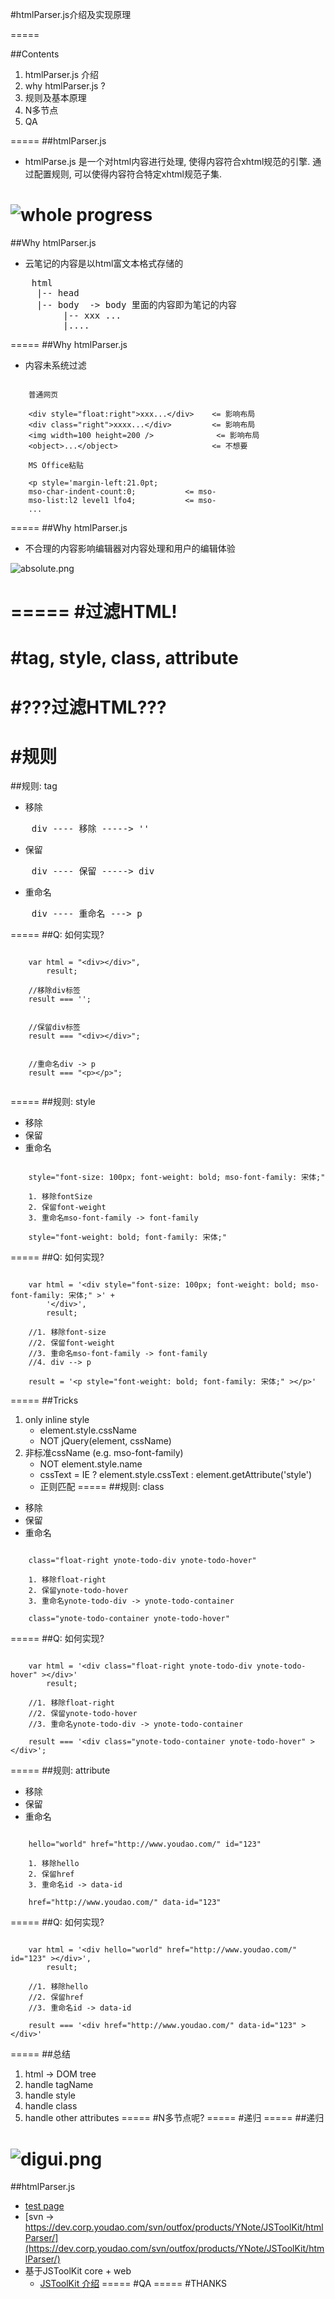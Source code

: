 #htmlParser.js介绍及实现原理

=====

##Contents
1. htmlParser.js 介绍
1. why htmlParser.js ?
1. 规则及基本原理
1. N多节点
1. QA

=====
##htmlParser.js
* htmlParse.js 是一个对html内容进行处理, 使得内容符合xhtml规范的引擎.
通过配置规则, 可以使得内容符合特定xhtml规范子集.

![whole progress](./html_image/whole_progress.jpg)
=====
##Why htmlParser.js
* 云笔记的内容是以html富文本格式存储的
<pre>
    html
     |-- head
     |-- body  -> body 里面的内容即为笔记的内容
          |-- xxx ...
          |....
</pre>
=====
##Why htmlParser.js
* 内容未系统过滤
<pre><code class="language-markup">
    普通网页

    &lt;div style="float:right"&gt;xxx...&lt;/div&gt;    &lt;= 影响布局
    &lt;div class="right"&gt;xxxx...&lt;/div&gt;         &lt;= 影响布局
    &lt;img width=100 height=200 /&gt;              &lt;= 影响布局
    &lt;object&gt;...&lt;/object&gt;                     &lt;= 不想要

    MS Office粘贴

    &lt;p style='margin-left:21.0pt;
    mso-char-indent-count:0;           <= mso-
    mso-list:l2 level1 lfo4;           <= mso-
    ...
</code></pre>
=====
##Why htmlParser.js
* 不合理的内容影响编辑器对内容处理和用户的编辑体验

![absolute.png](html_image/absolute.png)

=====
#过滤HTML!
=====
#tag, style, class, attribute
=====
#???过滤HTML???
=====
#规则
=====
##规则: tag

* 移除
<pre>
    div ---- 移除 -----> ''
</pre>
* 保留
<pre>
    div ---- 保留 -----> div
</pre>
* 重命名
<pre>
    div ---- 重命名 ---> p
</pre>
=====
##Q: 如何实现?
<pre><code class="language-javascript">
    var html = "&lt;div&gt;&lt;/div&gt;",
        result;

    //移除div标签
    result === '';
</code></pre>

<pre><code class="language-javascript">
    //保留div标签
    result === "&lt;div&gt;&lt;/div&gt;";
</code></pre>

<pre><code class="language-javascript">
    //重命名div -> p
    result === "&lt;p&gt;&lt;/p&gt;";

</code></pre>
=====
##规则: style
* 移除
* 保留
* 重命名
<pre><code class="language-html">
    style="font-size: 100px; font-weight: bold; mso-font-family: 宋体;"

    1. 移除fontSize
    2. 保留font-weight
    3. 重命名mso-font-family -> font-family

    style="font-weight: bold; font-family: 宋体;"
</code></pre>
=====
##Q: 如何实现?
<pre><code class="language-javascript">
    var html = '&lt;div style="font-size: 100px; font-weight: bold; mso-font-family: 宋体;" &gt;' +
        '&lt;/div&gt;',
        result;

    //1. 移除font-size
    //2. 保留font-weight
    //3. 重命名mso-font-family -> font-family
    //4. div --> p

    result = '&lt;p style="font-weight: bold; font-family: 宋体;" &gt;&lt;/p&gt;'
</code></pre>
=====
##Tricks
1. only inline style
    * element.style.cssName
    * NOT jQuery(element, cssName)
1. 非标准cssName (e.g. mso-font-family)
    * NOT element.style.name
    * cssText = IE ? element.style.cssText : element.getAttribute('style')
    * 正则匹配
=====
##规则: class
* 移除
* 保留
* 重命名
<pre><code class="language-html">
    class="float-right ynote-todo-div ynote-todo-hover"

    1. 移除float-right
    2. 保留ynote-todo-hover
    3. 重命名ynote-todo-div -> ynote-todo-container

    class="ynote-todo-container ynote-todo-hover"
</code></pre>
=====
##Q: 如何实现?
<pre><code class="language-javascript">
    var html = '&lt;div class="float-right ynote-todo-div ynote-todo-hover" &gt;&lt/div&gt'
        result;

    //1. 移除float-right
    //2. 保留ynote-todo-hover
    //3. 重命名ynote-todo-div -> ynote-todo-container

    result === '&lt;div class="ynote-todo-container ynote-todo-hover" &gt;&lt;/div&gt;';
</code></pre>
=====
##规则: attribute
* 移除
* 保留
* 重命名
<pre><code class="language-html">
    hello="world" href="http://www.youdao.com/" id="123"

    1. 移除hello
    2. 保留href
    3. 重命名id -> data-id

    href="http://www.youdao.com/" data-id="123"
</code></pre>
=====
##Q: 如何实现?
<pre><code class="language-javascript">
    var html = '&lt;div hello="world" href="http://www.youdao.com/" id="123" &gt;&lt;/div&gt;',
        result;

    //1. 移除hello
    //2. 保留href
    //3. 重命名id -> data-id

    result === '&lt;div href="http://www.youdao.com/" data-id="123" &gt;&lt;/div&gt;'
</code></pre>
=====
##总结
1. html -> DOM tree
1. handle tagName
1. handle style
1. handle class
1. handle other attributes
=====
#N多节点呢?
=====
#递归
=====
##递归

![digui.png](html_image/digui.png)
=====
##htmlParser.js
* [test page](http://fuyg.youdao.com/youdao/htmlParser/trunk/test/qunit_test_debug.html?filter=parser%2Fparse)
* [svn ->  https://dev.corp.youdao.com/svn/outfox/products/YNote/JSToolKit/htmlParser/](https://dev.corp.youdao.com/svn/outfox/products/YNote/JSToolKit/htmlParser/)
* 基于JSToolKit core + web
    * [JSToolKit 介绍](./jstoolkit_intro.html)
=====
#QA
=====
#THANKS







